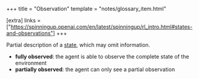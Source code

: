 +++
title = "Observation"
template = "notes/glossary_item.html"

[extra]
links = ["https://spinningup.openai.com/en/latest/spinningup/rl_intro.html#states-and-observations"]
+++

Partial description of a <a href="#state">state</a>, which may omit information. 

* **fully observed**: the agent is able to observe the complete state of the environment
* **partially observed**: the agent can only see a partial observation
	